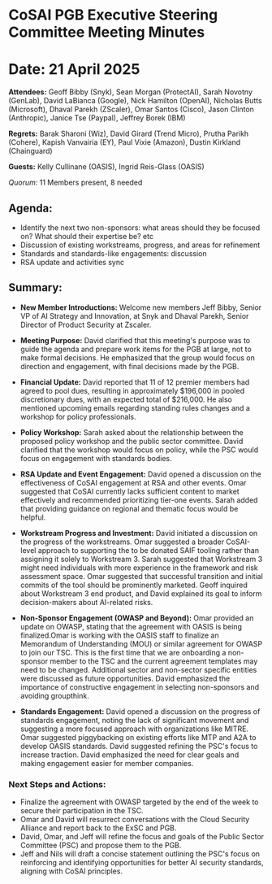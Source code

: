 # **CoSAI PGB Executive Steering Committee Meeting Minutes**

# Date: 21 April 2025

**Attendees:**  Geoff Bibby (Snyk), Sean Morgan (ProtectAI), Sarah Novotny (GenLab), David LaBianca (Google), Nick Hamilton (OpenAI), Nicholas Butts (Microsoft), Dhaval Parekh (ZScaler), Omar Santos (Cisco), Jason Clinton (Anthropic), Janice Tse (Paypal), Jeffrey Borek (IBM) 

**Regrets:** Barak Sharoni (Wiz), David Girard (Trend Micro), Prutha Parikh (Cohere), Kapish Vanvairia (EY), Paul Vixie (Amazon), Dustin Kirkland (Chainguard)

**Guests:** Kelly Cullinane (OASIS), Ingrid Reis-Glass (OASIS)

*Quorum:* 11 Members present, 8 needed

## Agenda:

* Identify the next two non-sponsors: what areas should they be focused on? What should their expertise be? etc  
* Discussion of existing workstreams, progress, and areas for refinement  
* Standards and standards-like engagements: discussion  
* RSA update and activities sync 

## Summary:

* **New Member Introductions:**  Welcome new members Jeff Bibby, Senior VP of AI Strategy and Innovation, at Snyk and Dhaval Parekh, Senior Director of Product Security at Zscaler. 

* **Meeting Purpose:** David clarified that this meeting's purpose was to guide the agenda and prepare work items for the PGB at large, not to make formal decisions.  He  emphasized that the group would focus on direction and engagement, with final decisions made by the PGB.

* **Financial Update:** David reported that 11 of 12 premier members had agreed to pool dues, resulting in approximately $196,000 in pooled discretionary dues, with an expected total of $216,000.  He also mentioned upcoming emails regarding standing rules changes and a workshop for policy professionals.

* **Policy Workshop:** Sarah asked about the relationship between the proposed policy workshop and the public sector committee. David clarified that the workshop would focus on policy, while the PSC would focus on engagement with  standards bodies.

* **RSA Update and Event Engagement:** David opened a discussion on the effectiveness of CoSAI engagement at RSA and other events. Omar suggested that CoSAI currently lacks sufficient content to market effectively and recommended prioritizing tier-one events. Sarah added that providing guidance on regional and thematic focus would be helpful.

* **Workstream Progress and Investment:** David initiated a discussion on the progress of the workstreams. Omar suggested a broader CoSAI-level approach to supporting the to be donated SAIF tooling rather than assigning it solely to Workstream 3\. Sarah suggested that Workstream 3 might need individuals with more experience in the framework and risk assessment space. Omar suggested that successful transition and initial commits of the tool should be prominently marketed.  Geoff inquired about Workstream 3 end product, and David explained its goal to inform decision-makers about AI-related risks.

* **Non-Sponsor Engagement (OWASP and Beyond):** Omar provided an update on OWASP, stating that the agreement with OASIS is being finalized.Omar is working with the OASIS staff to finalize an Memorandum of Understanding (MOU) or similar agreement for OWASP to join our TSC. This is the first time that we are onboarding a non-sponsor member to the TSC and the current agreement templates may need to be changed.  Additional sector and non-sector specific entities were discussed as future opportunities. David emphasized the importance of constructive engagement in selecting non-sponsors and avoiding groupthink.

* **Standards Engagement:** David opened a discussion on the progress of standards engagement, noting the lack of significant movement and suggesting a more focused approach with organizations like MITRE.  Omar suggested piggybacking on existing efforts like MTP and A2A to develop OASIS standards. David suggested refining the PSC's focus to increase traction. David emphasized the need for clear goals and making engagement easier for member companies.


### Next Steps and Actions:

* Finalize the agreement with OWASP targeted by the end of the week to secure their participation in the TSC.  
* Omar and David will resurrect conversations with the Cloud Security Alliance and report back to the ExSC and PGB.  
* David, Omar, and Jeff will refine the focus and goals of the Public Sector Committee (PSC) and propose them to the PGB.  
* Jeff and Nils will draft a concise statement outlining the PSC's focus on reinforcing and identifying opportunities for better AI security standards, aligning with CoSAI principles.

